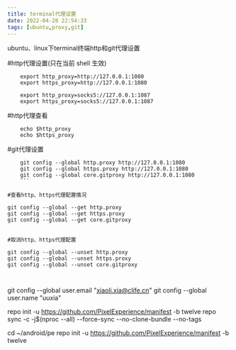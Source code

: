 ```yaml
---
title: terminal代理设置
date: 2022-04-28 22:54:33
tags: [ubuntu,proxy,git]
---
```


ubuntu、linux下terminal终端http和git代理设置

<!--more-->


#http代理设置(只在当前 shell 生效)
```
	export http_proxy=http://127.0.0.1:1080
	export https_proxy=http://127.0.0.1:1080
	
	export http_proxy=socks5://127.0.0.1:1087
	export https_proxy=socks5://127.0.0.1:1087
```

#http代理查看
```
	echo $http_proxy
	echo $https_proxy
```
#git代理设置
```
	git config --global http.proxy http://127.0.0.1:1080
	git config --global https.proxy http://127.0.0.1:1080
	git config --global core.gitproxy http://127.0.0.1:1080
	```

#查看http、https代理配置情况
```
	git config --global --get http.proxy
	git config --global --get https.proxy
	git config --global --get core.gitproxy
```
	
#取消http、https代理配置
```
	git config --global --unset http.proxy
	git config --global --unset https.proxy
	git config --global --unset core.gitproxy
```


```

git config --global user.email "xiaoli.xia@clife.cn"
git config --global user.name "uuxia"

repo init -u https://github.com/PixelExperience/manifest -b twelve
repo sync -c -j$(nproc --all) --force-sync --no-clone-bundle --no-tags

cd ~/android/pe
repo init -u https://github.com/PixelExperience/manifest -b twelve

```